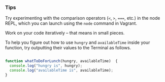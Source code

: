 ### Tips

Try experimenting with the comparison operators (`<`, `>`, `===`, etc.) in the node REPL, which you can launch using the `node` command in Vagrant.

Work on your code iteratively – that means in small pieces. 

To help you figure out how to use `hungry` and `availableTime` inside your function, try outputting their values to the Terminal as follows.

```javascript 

function whatToDoForLunch(hungry, availableTime)  {
  console.log("hungry is", hungry);
  console.log("availableTime is", availableTime);
}
```
